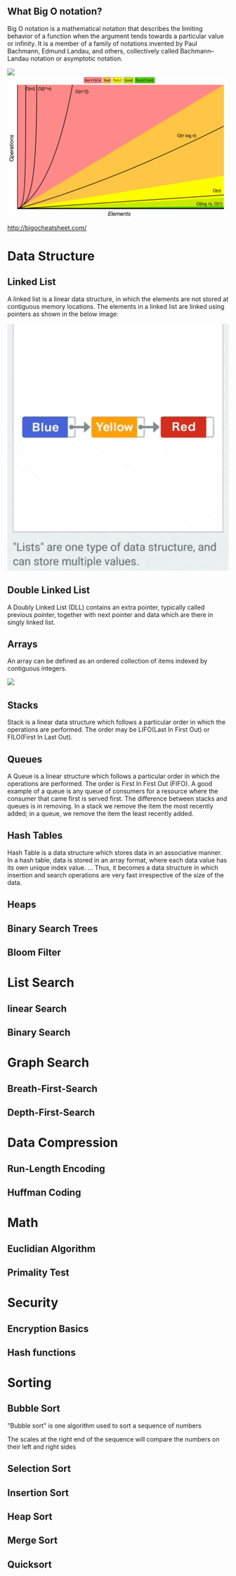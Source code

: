 ## What Big O notation?

Big O notation is a mathematical notation that describes the limiting behavior of a function when the argument tends towards a particular value or infinity. It is a member of a family of notations invented by Paul Bachmann, Edmund Landau, and others, collectively called Bachmann–Landau notation or asymptotic notation.

<img src="https://i.stack.imgur.com/WcBRI.png"/>

<img src="https://github.com/trekhleb/javascript-algorithms/raw/master/assets/big-o-graph.png"/>

http://bigocheatsheet.com/

# Data Structure

## Linked List

A linked list is a linear data structure, in which the elements are not stored at contiguous memory locations. The elements in a linked list are linked using pointers as shown in the below image:

<img src="./images/linkedlist.gif"/>

## Double Linked List

A Doubly Linked List (DLL) contains an extra pointer, typically called previous pointer, together with next pointer and data which are there in singly linked list.

## Arrays

An array can be defined as an ordered collection of items indexed by contiguous integers.

<img src="./images/arrays.gif"/>

## Stacks

Stack is a linear data structure which follows a particular order in which the operations are performed. The order may be LIFO(Last In First Out) or FILO(First In Last Out).

## Queues

A Queue is a linear structure which follows a particular order in which the operations are performed. The order is First In First Out (FIFO). A good example of a queue is any queue of consumers for a resource where the consumer that came first is served first. The difference between stacks and queues is in removing. In a stack we remove the item the most recently added; in a queue, we remove the item the least recently added.

## Hash Tables

Hash Table is a data structure which stores data in an associative manner. In a hash table, data is stored in an array format, where each data value has its own unique index value. ... Thus, it becomes a data structure in which insertion and search operations are very fast irrespective of the size of the data.

## Heaps

## Binary Search Trees

## Bloom Filter

# List Search

## linear Search

## Binary Search

# Graph Search

## Breath-First-Search

## Depth-First-Search

# Data Compression

## Run-Length Encoding

## Huffman Coding

# Math

## Euclidian Algorithm

## Primality Test

# Security

## Encryption Basics

## Hash functions

# Sorting

## Bubble Sort

"Bubble sort" is one algorithm used to sort a sequence of numbers

The scales at the right end of the sequence will compare the numbers on their left and right sides

## Selection Sort

## Insertion Sort

## Heap Sort

## Merge Sort

## Quicksort
